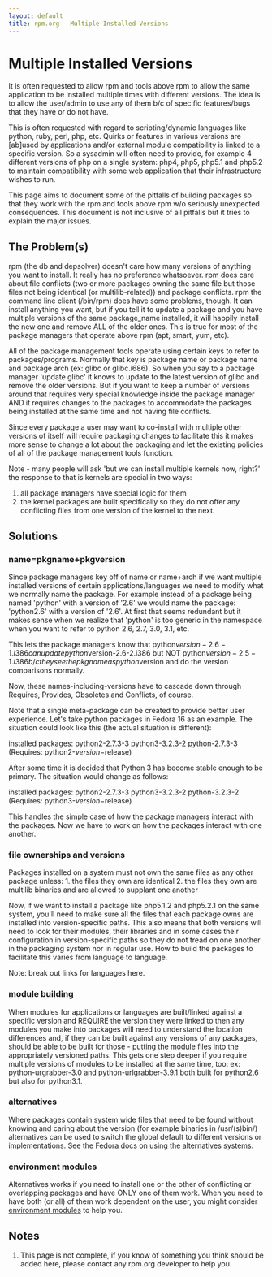 ```yaml
---
layout: default
title: rpm.org - Multiple Installed Versions
---
```

# Multiple Installed Versions

 It is often requested to allow rpm and tools above rpm to allow the same application to be installed multiple times with different versions. The idea is to allow the user/admin to use any of them b/c of specific features/bugs that they have or do not have.

This is often requested with regard to scripting/dynamic languages like python, ruby, perl, php, etc. Quirks or features in various versions are [ab]used by applications and/or external module compatibility is linked to a specific version. So a sysadmin will often need to provide, for example 4 different versions of php on a single system: php4, php5, php5.1 and php5.2 to maintain compatibility with some web application that their infrastructure wishes to run.

This page aims to document some of the pitfalls of building packages so that they work with the rpm and tools above rpm w/o seriously unexpected consequences. This document is not inclusive of all pitfalls but it tries to explain the major issues.

## The Problem(s)

rpm (the db and depsolver) doesn't care how many versions of anything you want to install. It really has no preference whatsoever. rpm does care about file conflicts (two or more packages owning the same file but those files not being identical (or multilib-related)) and package conflicts. rpm the command line client (/bin/rpm) does have some problems, though. It can install anything you want, but if you tell it to update a package and you have multiple versions of the same package_name installed, it will happily install the new one and remove ALL of the older ones. This is true for most of the package managers that operate above rpm (apt, smart, yum, etc).

All of the package management tools operate using certain keys to refer to packages/programs. Normally that key is package name or package name and package arch (ex: glibc or glibc.i686). So when you say to a package manager 'update glibc' it knows to update to the latest version of glibc and remove the older versions. But if you want to keep a number of versions around that requires very special knowledge inside the package manager AND it requires changes to the packages to accommodate the packages being installed at the same time and not having file conflicts.

Since every package a user may want to co-install with multiple other versions of itself will require packaging changes to facilitate this it makes more sense to change a lot about the packaging and let the existing policies of all of the package management tools function.

Note - many people will ask 'but we can install multiple kernels now, right?' the response to that is kernels are special in two ways:

1. all package managers have special logic for them 
2. the kernel packages are built specifically so they do not offer any conflicting files from one version of the kernel to the next. 

## Solutions

### name=pkgname+pkgversion

Since package managers key off of name or name+arch if we want multiple installed versions of certain applications/languages we need to modify what we normally name the package. For example instead of a package being named 'python' with a version of '2.6' we would name the package: 'python2.6' with a version of '2.6'. At first that seems redundant but it makes sense when we realize that 'python' is too generic in the namespace when you want to refer to python 2.6, 2.7, 3.0, 3.1, etc.

This lets the package managers know that python$version-2.6-1.i386 can update python$version-2.6-2.i386 but NOT python$version-2.5-1.i386 b/c they see the pkg name as python$version and do the version comparisons normally.

Now, these names-including-versions have to cascade down through Requires, Provides, Obsoletes and Conflicts, of course.

Note that a single meta-package can be created to provide better user experience. Let's take python packages in Fedora 16 as an example. The situation could look like this (the actual situation is different):

installed packages:
python2-2.7.3-3
python3-3.2.3-2
python-2.7.3-3 (Requires: python2-$version-$release)

After some time it is decided that Python 3 has become stable enough to be primary. The situation would change as follows:

installed packages:
python2-2.7.3-3
python3-3.2.3-2
python-3.2.3-2 (Requires: python3-$version-$release)

This handles the simple case of how the package managers interact with the packages. Now we have to work on how the packages interact with one another.

### file ownerships and versions

Packages installed on a system must not own the same files as any other package unless: 1. the files they own are identical 2. the files they own are multilib binaries and are allowed to supplant one another

Now, if we want to install a package like php5.1.2 and php5.2.1 on the same system, you'll need to make sure all the files that each package owns are installed into version-specific paths. This also means that both versions will need to look for their modules, their libraries and in some cases their configuration in version-specific paths so they do not tread on one another in the packaging system nor in regular use. How to build the packages to facilitate this varies from language to language.

Note: break out links for languages here.

### module building

When modules for applications or languages are built/linked against a specific version and REQUIRE the version they were linked to then any modules you make into packages will need to understand the location differences and, if they can be built against any versions of any packages, should be able to be built for those - putting the module files into the appropriately versioned paths. This gets one step deeper if you require multiple versions of modules to be installed at the same time, too: ex: python-urgrabber-3.0 and python-urlgrabber-3.9.1 both built for python2.6 but also for python3.1.

### alternatives

Where packages contain system wide files that need to be found without knowing and caring about the version (for example binaries in /usr/(s)bin/) alternatives can be used to switch the global default to different versions or implementations. See the [Fedora docs on using the alternatives systems](https://fedoraproject.org/wiki/Packaging:Alternatives).

### environment modules

Alternatives works if you need to install one or the other of conflicting or overlapping packages and have ONLY one of them work. When you need to have both (or all) of them work dependent on the user, you might consider [environment modules](https://fedoraproject.org/wiki/Packaging/EnvironmentModules) to help you.

## Notes

1. This page is not complete, if you know of something you think should be added here, please contact any rpm.org developer to help you. 
